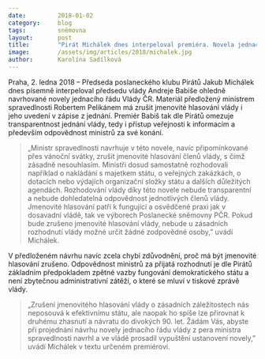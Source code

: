 ```yaml
---
date:         2018-01-02
category:     blog
tags:         sněmovna
layout:       post
title:        "Pirát Michálek dnes interpeloval premiéra. Novela jednacího řádu vlády ruší odpovědnost ministrů"
image:        /assets/img/articles/2018/michalek.jpg
author:       Karolína Sadílková
---
```


Praha, 2. ledna 2018 – Předseda poslaneckého klubu Pirátů Jakub Michálek dnes písemně interpeloval předsedu vlády Andreje Babiše ohledně navrhované novely jednacího řádu Vlády ČR. Materiál předložený ministrem spravedlnosti Robertem Pelikánem má zrušit jmenovité hlasování vlády i jeho uvedení v zápise z jednání. Premiér Babiš tak dle Pirátů omezuje transparentnost jednání vlády, tedy i přístup veřejnosti k informacím a především odpovědnost ministrů za své konání.

> „Ministr spravedlnosti navrhuje v této novele, navíc připomínkované přes vánoční svátky, zrušit jmenovité hlasování členů vlády, s čímž zásadně nesouhlasím. Ministři dosud samostatně rozhodovali například o nakládání s majetkem státu, o veřejných zakázkách, o dotacích nebo výdajích organizační složky státu a dalších důležitých agendách. Rozhodování vlády díky této novele nebude transparentní a nebude dohledatelná odpovědnost jednotlivých členů vlády. Jmenovité hlasování patří k fungující a osvědčené praxi jak v dosavadní vládě, tak ve výborech Poslanecké sněmovny PČR. Pokud bude zrušeno jmenovité hlasování vlády, nebude u zásadních rozhodnutí vlády možné určit žádné zodpovědné osoby,” uvádí Michálek.

V předloženém návrhu navíc zcela chybí zdůvodnění, proč má být jmenovité hlasování zrušeno. Odpovědnost ministrů za přijatá rozhodnutí je dle Pirátů základním předpokladem zpětné vazby fungování demokratického státu a není zbytečnou administrativní zátěží, o které se mluví v tiskové zprávě vlády. 

> „Zrušení jmenovitého hlasování vlády o zásadních záležitostech nás neposouvá k efektivnímu státu, ale naopak ho spíše lze přirovnat k druhému zhasnutí a návratu do divokých 90. let. Žádám Vás, abyste při projednání návrhu novely jednacího řádu vlády z pera ministra spravedlnosti navrhl a ve vládě prosadil vypuštění ustanovení novely,” uvádí Michálek v textu určeném premiérovi.
